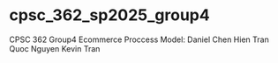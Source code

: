 # cpsc_362_sp2025_group4
CPSC 362 Group4
Ecommerce
Proccess Model: 
Daniel Chen
Hien Tran
Quoc Nguyen
Kevin Tran
